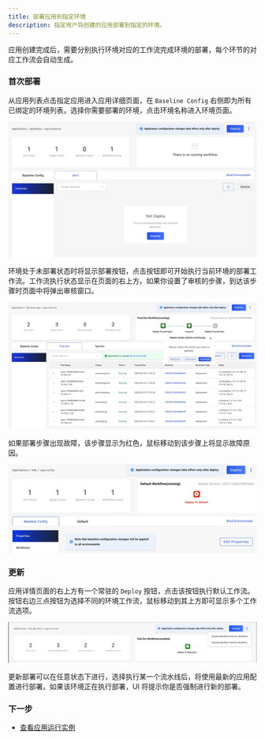 ```yaml
---
title: 部署应用到指定环境
description: 指定用户将创建的应用部署到指定的环境。
---
```


应用创建完成后，需要分别执行环境对应的工作流完成环境的部署，每个环节的对应工作流会自动生成。

### 首次部署

从应用列表点击指定应用进入应用详细页面，在 `Baseline Config` 右侧即为所有已绑定的环境列表。选择你需要部署的环境，点击环境名称进入环境页面。

![app-not-deploy](../../../resources/app-not-deploy.jpg)

环境处于未部署状态时将显示部署按钮，点击按钮即可开始执行当前环境的部署工作流。工作流执行状态显示在页面的右上方。如果你设置了审核的步骤，到达该步骤时页面中将弹出审核窗口。

![workflow-suspend](../../../resources/workflow-suspend.jpg)

如果部署步骤出现故障，该步骤显示为红色，鼠标移动到该步骤上将显示故障原因。

![workflow-error](../../../resources/workflow-error.jpg)

### 更新

应用详情页面的右上方有一个常驻的 `Deploy` 按钮，点击该按钮执行默认工作流。按钮右边三点按钮为选择不同的环境工作流，鼠标移动到其上方即可显示多个工作流选项。

![select-workflow](../../../resources/select-workflow.jpg)

更新部署可以在任意状态下进行，选择执行某一个流水线后，将使用最新的应用配置进行部署。如果该环境正在执行部署，UI 将提示你是否强制进行新的部署。

### 下一步

* [查看应用运行实例](./get-application-instance.md)